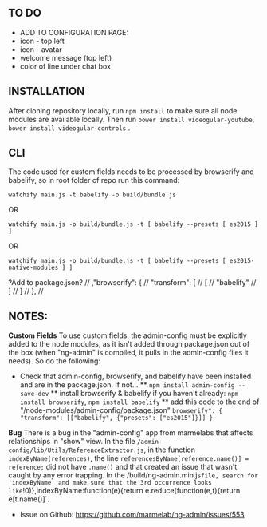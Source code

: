TO DO
---
* ADD TO CONFIGURATION PAGE:
 * icon - top left
* icon - avatar
* welcome message (top left) 
* color of line under chat box

INSTALLATION
---

After cloning repository locally, run 
`npm install` 
to make sure all node modules are available locally. Then run 
`bower install videogular-youtube`,
`bower install videogular-controls`
.


CLI
---

The code used for custom fields needs to be processed by browserify and babelify, so in root folder of repo run this command: 

`watchify main.js -t babelify -o build/bundle.js`

OR

`watchify main.js -o build/bundle.js -t [ babelify --presets [ es2015 ] ]`

OR

`watchify main.js -o build/bundle.js -t [ babelify --presets [ es2015-native-modules ] ]`

?Add to package.json?
//  ,"browserify": {
  //    "transform": [
  //      [
  //        "babelify"
  //      ]
  //    ]
  //  },
  //

NOTES:
---

**Custom Fields**
To use custom fields, the admin-config must be explicitly added to the node modules, as it isn't added through package.json out of the box (when "ng-admin" is compiled, it pulls in the admin-config files it needs). So do the following:

* Check that admin-config, browserify, and babelify have been installed and are in the package.json. If not...
** `npm install admin-config --save-dev`
** install browserify & babelify if you haven't already: `npm install browserify`, `npm install babelify`
** add this code to the end of "/node-modules/admin-config/package.json"
`browserify": {
    "transform": [["babelify", {"presets": ["es2015"]}]]
 }`

**Bug**
There is a bug in the "admin-config" app from marmelabs that affects relationships in "show" view. In the file `/admin-config/lib/Utils/ReferenceExtractor.js`, in the function `indexByName(references)`, the line `referencesByName[reference.name()] = reference;` did not have `.name()` and that created an issue that wasn't caught by any error trapping. In the /build/ng-admin.min.js` file, search for 'indexByName' and make sure that the 3rd occurrence looks like `!0)},indexByName:function(e){return e.reduce(function(e,t){return e[t.name()]`.
* Issue on Github: https://github.com/marmelab/ng-admin/issues/553